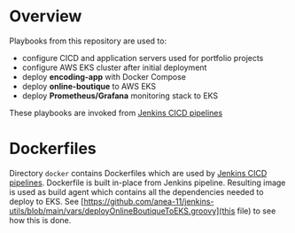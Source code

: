# Overview

Playbooks from this repository are used to:  

- configure CICD and application servers used for portfolio projects
- configure AWS EKS cluster after initial deployment
- deploy **encoding-app** with Docker Compose
- deploy **online-boutique** to AWS EKS
- deploy **Prometheus/Grafana** monitoring stack to EKS

These playbooks are invoked from [Jenkins CICD pipelines](https://github.com/anea-11/jenkins-utils)

# Dockerfiles

Directory `docker` contains Dockerfiles which are used by [Jenkins CICD pipelines](https://github.com/anea-11/jenkins-utils). Dockerfile is built in-place from Jenkins pipeline. Resulting image is used as build agent which contains all the dependencies needed to deploy to EKS. See [https://github.com/anea-11/jenkins-utils/blob/main/vars/deployOnlineBoutiqueToEKS.groovy](this file) to see how this is done.
